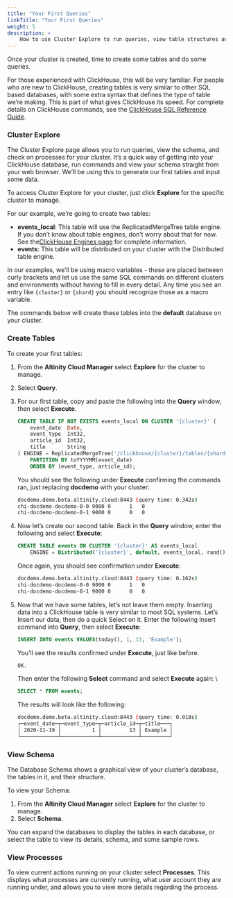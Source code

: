 ```yaml
---
title: "Your First Queries"
linkTitle: "Your First Queries"
weight: 5
description: >
    How to use Cluster Explore to run queries, view table structures and available processes.
---
```

Once your cluster is created, time to create some tables and do some queries.

For those experienced with ClickHouse, this will be very familiar.  For people who are new to ClickHouse, creating tables is very similar to other SQL based databases, with some extra syntax that defines the type of table we’re making.  This is part of what gives ClickHouse its speed.  For complete details on ClickHouse commands, see the [ClickHouse SQL Reference Guide](https://clickhouse.tech/docs/en/sql-reference/syntax/).

### Cluster Explore

The Cluster Explore page allows you to run queries, view the schema, and check on processes for your cluster.  It’s a quick way of getting into your ClickHouse database, run commands and view your schema straight from your web browser.  We’ll be using this to generate our first tables and input some data.

To access Cluster Explore for your cluster, just click **Explore** for the specific cluster to manage.

For our example, we’re going to create two tables:

* **events_local**:  This table will use the ReplicatedMergeTree table engine.  If you don’t know about table engines, don’t worry about that for now.  See the[ClickHouse Engines page](https://clickhouse.tech/docs/en/engines/table-engines/) for complete information.
* **events**: This table will be distributed on your cluster with the Distributed table engine.

In our examples, we’ll be using macro variables - these are placed between curly brackets and let us use the same SQL commands on different clusters and environments without having to fill in every detail.  Any time you see an entry like `{cluster}` or `{shard}` you should recognize those as a macro variable.

The commands below will create these tables into the **default** database on your cluster.  

### Create Tables

To create your first tables:

1. From the **Altinity Cloud Manager** select **Explore** for the cluster to manage.
2. Select **Query**.
3. For our first table, copy and paste the following into the **Query** window, then select **Execute**.

    ```sql
    CREATE TABLE IF NOT EXISTS events_local ON CLUSTER '{cluster}' (
        event_date  Date,
        event_type  Int32,
        article_id  Int32,
        title       String
    ) ENGINE = ReplicatedMergeTree('/clickhouse/{cluster}/tables/{shard}/{database}/{table}', '{replica}')
        PARTITION BY toYYYYMM(event_date)
        ORDER BY (event_type, article_id);
    ```

    You should see the following under **Execute** confirming the commands ran, just replacing **docdemo** with your cluster:

    ```bash
    docdemo.demo.beta.altinity.cloud:8443 (query time: 0.342s)
    chi-docdemo-docdemo-0-0	9000 0	 	1	0
    chi-docdemo-docdemo-0-1	9000 0	 	0	0
    ```

4. Now let’s create our second table.  Back in the **Query** window, enter the following and select **Execute**:

    ```sql
    CREATE TABLE events ON CLUSTER '{cluster}' AS events_local
        ENGINE = Distributed('{cluster}', default, events_local, rand())
    ```

    Once again, you should see confirmation under **Execute**:

    ```bash
    docdemo.demo.beta.altinity.cloud:8443 (query time: 0.162s)
    chi-docdemo-docdemo-0-0	9000 0	 	1	0
    chi-docdemo-docdemo-0-1	9000 0	 	0	0
    ```

5. Now that we have some tables, let’s not leave them empty.  Inserting data into a ClickHouse table is very similar to most SQL systems.  Let’s Insert our data, then do a quick Select on it.  Enter the following Insert command into **Query**, then select **Execute**:

    ```sql
    INSERT INTO events VALUES(today(), 1, 13, 'Example');
    ```

    You’ll see the results confirmed under **Execute**, just like before.

    ```bash
    OK.
    ```

    Then enter the following **Select** command and select **Execute** again: \

    ```sql
    SELECT * FROM events;
    ```

    The results will look like the following:

    ```bash
    docdemo.demo.beta.altinity.cloud:8443 (query time: 0.018s)
    ┌─event_date─┬─event_type─┬─article_id─┬─title───┐
    │ 2020-11-19 │          1 │         13 │ Example │
    └────────────┴────────────┴────────────┴─────────┘
    ```

### View Schema

The Database Schema shows a graphical view of your cluster’s database, the tables in it, and their structure.  

To view your Schema:

1. From the **Altinity Cloud Manager** select **Explore** for the cluster to manage.
2. Select **Schema**.

You can expand the databases to display the tables in each database, or select the table to view its details, schema, and some sample rows.

### View Processes

To view current actions running on your cluster select **Processes**.  This displays what processes are currently running, what user account they are running under, and allows you to view more details regarding the process.
